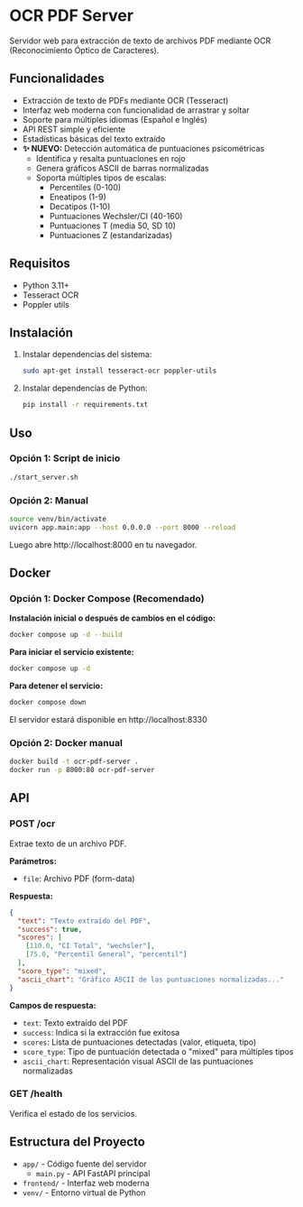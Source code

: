 # OCR PDF Server

Servidor web para extracción de texto de archivos PDF mediante OCR (Reconocimiento Óptico de Caracteres).

## Funcionalidades

- Extracción de texto de PDFs mediante OCR (Tesseract)
- Interfaz web moderna con funcionalidad de arrastrar y soltar
- Soporte para múltiples idiomas (Español e Inglés)
- API REST simple y eficiente
- Estadísticas básicas del texto extraído
- **✨ NUEVO:** Detección automática de puntuaciones psicométricas
  - Identifica y resalta puntuaciones en rojo
  - Genera gráficos ASCII de barras normalizadas
  - Soporta múltiples tipos de escalas:
    - Percentiles (0-100)
    - Eneatipos (1-9)
    - Decatipos (1-10)
    - Puntuaciones Wechsler/CI (40-160)
    - Puntuaciones T (media 50, SD 10)
    - Puntuaciones Z (estandarizadas)

## Requisitos

- Python 3.11+
- Tesseract OCR
- Poppler utils

## Instalación

1. Instalar dependencias del sistema:
   ```bash
   sudo apt-get install tesseract-ocr poppler-utils
   ```

2. Instalar dependencias de Python:
   ```bash
   pip install -r requirements.txt
   ```

## Uso

### Opción 1: Script de inicio
```bash
./start_server.sh
```

### Opción 2: Manual
```bash
source venv/bin/activate
uvicorn app.main:app --host 0.0.0.0 --port 8000 --reload
```

Luego abre http://localhost:8000 en tu navegador.

## Docker

### Opción 1: Docker Compose (Recomendado)

**Instalación inicial o después de cambios en el código:**
```bash
docker compose up -d --build
```

**Para iniciar el servicio existente:**
```bash
docker compose up -d
```

**Para detener el servicio:**
```bash
docker compose down
```

El servidor estará disponible en http://localhost:8330

### Opción 2: Docker manual
```bash
docker build -t ocr-pdf-server .
docker run -p 8000:80 ocr-pdf-server
```

## API

### POST /ocr
Extrae texto de un archivo PDF.

**Parámetros:**
- `file`: Archivo PDF (form-data)

**Respuesta:**
```json
{
  "text": "Texto extraído del PDF",
  "success": true,
  "scores": [
    [110.0, "CI Total", "wechsler"],
    [75.0, "Percentil General", "percentil"]
  ],
  "score_type": "mixed",
  "ascii_chart": "Gráfico ASCII de las puntuaciones normalizadas..."
}
```

**Campos de respuesta:**
- `text`: Texto extraído del PDF
- `success`: Indica si la extracción fue exitosa
- `scores`: Lista de puntuaciones detectadas (valor, etiqueta, tipo)
- `score_type`: Tipo de puntuación detectada o "mixed" para múltiples tipos
- `ascii_chart`: Representación visual ASCII de las puntuaciones normalizadas

### GET /health
Verifica el estado de los servicios.

## Estructura del Proyecto

- `app/` - Código fuente del servidor
  - `main.py` - API FastAPI principal
- `frontend/` - Interfaz web moderna
- `venv/` - Entorno virtual de Python
